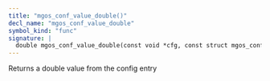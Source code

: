 ```yaml
---
title: "mgos_conf_value_double()"
decl_name: "mgos_conf_value_double"
symbol_kind: "func"
signature: |
  double mgos_conf_value_double(const void *cfg, const struct mgos_conf_entry *e);
---
```


Returns a double value from the config entry 

